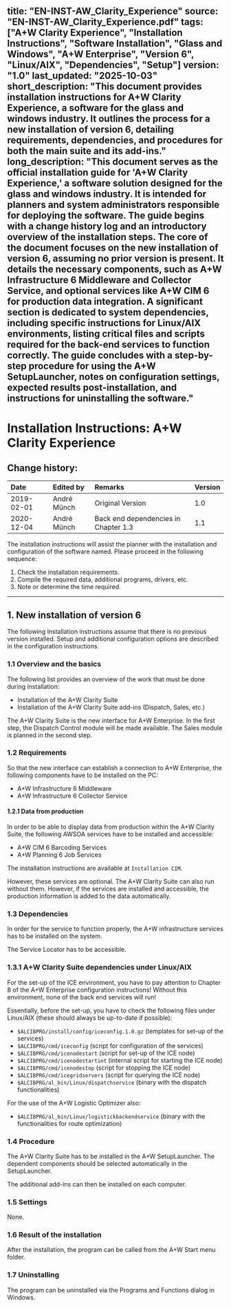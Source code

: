 title: "EN-INST-AW_Clarity_Experience"
source: "EN-INST-AW_Clarity_Experience.pdf"
tags: ["A+W Clarity Experience", "Installation Instructions", "Software Installation", "Glass and Windows", "A+W Enterprise", "Version 6", "Linux/AIX", "Dependencies", "Setup"]
version: "1.0"
last_updated: "2025-10-03"
short_description: "This document provides installation instructions for A+W Clarity Experience, a software for the glass and windows industry. It outlines the process for a new installation of version 6, detailing requirements, dependencies, and procedures for both the main suite and its add-ins."
long_description: "This document serves as the official installation guide for 'A+W Clarity Experience,' a software solution designed for the glass and windows industry. It is intended for planners and system administrators responsible for deploying the software. The guide begins with a change history log and an introductory overview of the installation steps. The core of the document focuses on the new installation of version 6, assuming no prior version is present. It details the necessary components, such as A+W Infrastructure 6 Middleware and Collector Service, and optional services like A+W CIM 6 for production data integration. A significant section is dedicated to system dependencies, including specific instructions for Linux/AIX environments, listing critical files and scripts required for the back-end services to function correctly. The guide concludes with a step-by-step procedure for using the A+W SetupLauncher, notes on configuration settings, expected results post-installation, and instructions for uninstalling the software."
---

# Installation Instructions: A+W Clarity Experience

## Change history:

| Date       | Edited by    | Remarks                               | Version |
| :--------- | :----------- | :------------------------------------ | :------ |
| 2019-02-01 | André Münch  | Original Version                      | 1.0     |
| 2020-12-04 | André Münch  | Back end dependencies in Chapter 1.3  | 1.1     |

The installation instructions will assist the planner with the installation and configuration of the software named. Please proceed in the following sequence:

1.  Check the installation requirements.
2.  Compile the required data, additional programs, drivers, etc.
3.  Note or determine the time required.

---

## 1. New installation of version 6

The following installation instructions assume that there is no previous version installed. Setup and additional configuration options are described in the configuration instructions.

### 1.1 Overview and the basics

The following list provides an overview of the work that must be done during installation:

- Installation of the A+W Clarity Suite
- Installation of the A+W Clarity Suite add-ins (Dispatch, Sales, etc.)

The A+W Clarity Suite is the new interface for A+W Enterprise. In the first step, the Dispatch Control module will be made available. The Sales module is planned in the second step.

### 1.2 Requirements

So that the new interface can establish a connection to A+W Enterprise, the following components have to be installed on the PC:

- A+W Infrastructure 6 Middleware
- A+W Infrastructure 6 Collector Service

#### 1.2.1 Data from production

In order to be able to display data from production within the A+W Clarity Suite, the following AWSOA services have to be installed and accessible:

- A+W CIM 6 Barcoding Services
- A+W Planning 6 Job Services

The installation instructions are available at `Installation CIM`.

However, these services are optional. The A+W Clarity Suite can also run without them. However, if the services are installed and accessible, the production information is added to the data automatically.

### 1.3 Dependencies

In order for the service to function properly, the A+W infrastructure services has to be installed on the system.

The Service Locator has to be accessible.

### 1.3.1 A+W Clarity Suite dependencies under Linux/AIX

For the set-up of the ICE environment, you have to pay attention to Chapter 8 of the A+W Enterprise configuration instructions! Without this environment, none of the back end services will run!

Essentially, before the set-up, you have to check the following files under Linux/AIX (these should always be up-to-date if possible):

- `$ALCIBPRG/install/config/iceconfig.1.0.gz` (templates for set-up of the services)
- `$ALCIBPRG/cmd/iceconfig` (script for configuration of the services)
- `$ALCIBPRG/cmd/icenodestart` (script for set-up of the ICE node)
- `$ALCIBPRG/cmd/icenodestartint` (internal script for starting the ICE node)
- `$ALCIBPRG/cmd/icenodestop` (script for stopping the ICE node)
- `$ALCIBPRG/cmd/icegridservers` (script for querying the ICE node)
- `$ALCIBPRG/al_bin/Linux/dispatchservice` (binary with the dispatch functionalities)

For the use of the A+W Logistic Optimizer also:

- `$ALCIBPRG/al_bin/Linux/logistickbackendservice` (binary with the functionalities for route optimization)

### 1.4 Procedure

The A+W Clarity Suite has to be installed in the A+W SetupLauncher. The dependent components should be selected automatically in the SetupLauncher.

The additional add-ins can then be installed on each computer.

### 1.5 Settings

None.

### 1.6 Result of the installation

After the installation, the program can be called from the A+W Start menu folder.

### 1.7 Uninstalling

The program can be uninstalled via the Programs and Functions dialog in Windows.
